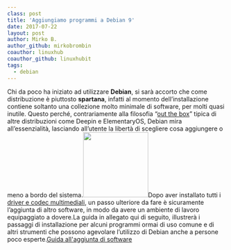 ```yaml
---
class: post
title: 'Aggiungiamo programmi a Debian 9'
date: 2017-07-22
layout: post
author: Mirko B.
author_github: mirkobrombin
coauthor: linuxhub
coauthor_github: linuxhubit
tags:
  - debian
---
```

Chi da poco ha iniziato ad utilizzare <strong>Debian</strong>, si sarà accorto che come distribuzione è piuttosto <strong>spartana</strong>, infatti al momento dell’installazione contiene soltanto una collezione molto minimale di software, per molti quasi inutile. Questo perché, contrariamente alla filosofia “<a href="https://linuxhub.it/2017/07/07/cosa-sono-le-distribuzioni-out-of-the-box/">out the box</a>” tipica di altre distribuzioni come Deepin e ElementaryOS, Debian mira all’essenzialità, lasciando all’utente la libertà di scegliere cosa aggiungere o meno a bordo del sistema.<img class="aligncenter wp-image-1029 size-thumbnail size-full wp-image-58" src="https://linuxhub.it/wordpress/wp-content/uploads/2017/07/ts-150x150.png" alt="" width="150" height="150" />Dopo aver installato tutti i <a href="https://linuxhub.it/2017/07/20/debian-9-stretch-guida-post-installazione-completa/">driver e codec multimediali</a>, un passo ulteriore da fare è sicuramente l’aggiunta di altro software, in modo da avere un ambiente di lavoro equipaggiato a dovere.La guida in allegato qui di seguito, illustrerà i passaggi di installazione per alcuni programmi ormai di uso comune e di altri strumenti che possono agevolare l’utilizzo di Debian anche a persone poco esperte.<a href="https://linuxhub.it/wordpress/wp-content/uploads/2017/07/add-software.pdf">Guida all'aggiunta di software</a>